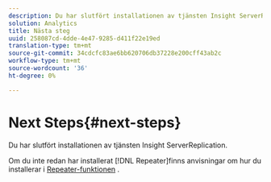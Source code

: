```yaml
---
description: Du har slutfört installationen av tjänsten Insight ServerReplication.
solution: Analytics
title: Nästa steg
uuid: 258087cd-4dde-4e47-9285-d411f22e19ed
translation-type: tm+mt
source-git-commit: 34cdcfc83ae6bb620706db37228e200cff43ab2c
workflow-type: tm+mt
source-wordcount: '36'
ht-degree: 0%

---
```



# Next Steps{#next-steps}

Du har slutfört installationen av tjänsten Insight ServerReplication.

Om du inte redan har installerat [!DNL Repeater]finns anvisningar om hur du installerar i [Repeater-funktionen](../../../home/c-inst-svr/c-rptr-fntly/c-rptr-fntly.md#concept-78613328ece345b2937cd6e43d7f31f2) .
